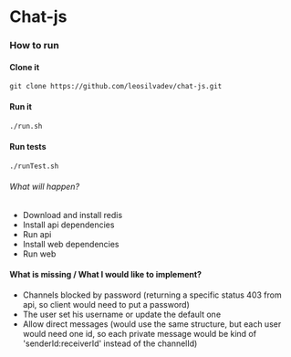 # Chat-js

### How to run

#### Clone it
```
git clone https://github.com/leosilvadev/chat-js.git
```

#### Run it
```bash
./run.sh
```


#### Run tests
```bash
./runTest.sh
```

###### What will happen?
- Download and install redis
- Install api dependencies
- Run api
- Install web dependencies
- Run web

#### What is missing / What I would like to implement?
- Channels blocked by password (returning a specific status 403 from api, so client would need to put a password)
- The user set his username or update the default one
- Allow direct messages (would use the same structure, but each user would need one id, so each private message would be kind of 'senderId:receiverId' instead of the channelId)